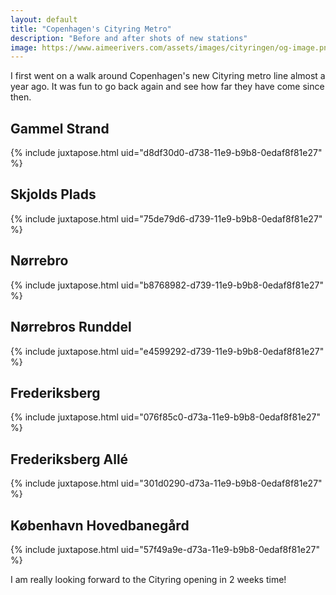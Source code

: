 ```yaml
---
layout: default
title: "Copenhagen's Cityring Metro"
description: "Before and after shots of new stations"
image: https://www.aimeerivers.com/assets/images/cityringen/og-image.png
---
```


I first went on a walk around Copenhagen's new Cityring metro line almost a year ago. It was fun to go back again and see how far they have come since then.

## Gammel Strand

{% include juxtapose.html uid="d8df30d0-d738-11e9-b9b8-0edaf8f81e27" %}

## Skjolds Plads

{% include juxtapose.html uid="75de79d6-d739-11e9-b9b8-0edaf8f81e27" %}

## Nørrebro

{% include juxtapose.html uid="b8768982-d739-11e9-b9b8-0edaf8f81e27" %}

## Nørrebros Runddel

{% include juxtapose.html uid="e4599292-d739-11e9-b9b8-0edaf8f81e27" %}

## Frederiksberg

{% include juxtapose.html uid="076f85c0-d73a-11e9-b9b8-0edaf8f81e27" %}

## Frederiksberg Allé

{% include juxtapose.html uid="301d0290-d73a-11e9-b9b8-0edaf8f81e27" %}

## København Hovedbanegård

{% include juxtapose.html uid="57f49a9e-d73a-11e9-b9b8-0edaf8f81e27" %}

I am really looking forward to the Cityring opening in 2 weeks time!
